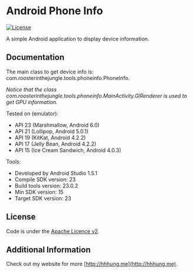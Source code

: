 Android Phone Info
===================

[![License](http://img.shields.io/:license-apache-blue.svg)](http://www.apache.org/licenses/LICENSE-2.0.html)

A simple Android application to display device information.

Documentation
-------------

The main class to get device info is: com.roosterinthejungle.tools.phoneinfo.PhoneInfo.

*Notice that the class com.roosterinthejungle.tools.phoneinfo.MainActivity.GlRenderer is used to get GPU information.*

Tested on (emulator):
 + API 23 (Marshmallow, Android 6.0)
 + API 21 (Lollipop, Android 5.0.1)
 + API 19 (KitKat, Android 4.2.2)
 + API 17 (Jelly Bean, Android 4.2.2)
 + API 15 (Ice Cream Sandwich, Android 4.0.3)

Tools:
 + Developed by Android Studio 1.5.1
 + Compile SDK version: 23
 + Build tools version: 23.0.2
 + Min SDK version: 15
 + Target SDK version: 23

License
-------

Code is under the [Apache Licence v2](https://www.apache.org/licenses/LICENSE-2.0.txt).

Additional Information
-------

Check out my website for more [http://hhhung.me](http://hhhung.me).